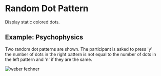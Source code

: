 # Random Dot Pattern

Display static colored dots.

## Example: Psychophysics

Two random dot patterns are shown. The participant is asked to press 'y' the number of dots in the right pattern is not equal to the number of dots in the left pattern and 'n' if they are the same.

![weber fechner](../../img/stimuli/weber_fechner.png)